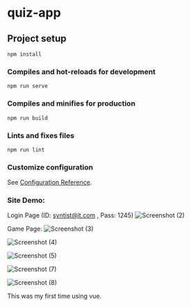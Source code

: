# quiz-app

## Project setup
```
npm install
```

### Compiles and hot-reloads for development
```
npm run serve
```

### Compiles and minifies for production
```
npm run build
```

### Lints and fixes files
```
npm run lint
```

### Customize configuration
See [Configuration Reference](https://cli.vuejs.org/config/).


### Site Demo:

Login Page (ID: syntist@it.com , Pass: 1245)
![Screenshot (2)](https://user-images.githubusercontent.com/24858150/74091572-c6642800-4ada-11ea-8dcc-5713a4d126a0.png)

Game Page:
![Screenshot (3)](https://user-images.githubusercontent.com/24858150/74091630-47232400-4adb-11ea-8c96-cb819ead2b8b.png)

![Screenshot (4)](https://user-images.githubusercontent.com/24858150/74091632-4ab6ab00-4adb-11ea-8de3-e0fe0c32cc45.png)

![Screenshot (5)](https://user-images.githubusercontent.com/24858150/74091633-4e4a3200-4adb-11ea-9a24-277a631fd6ce.png)

![Screenshot (7)](https://user-images.githubusercontent.com/24858150/74091638-54d8a980-4adb-11ea-8a0b-1d0cca0ba885.png)

![Screenshot (8)](https://user-images.githubusercontent.com/24858150/74091642-586c3080-4adb-11ea-9992-03f85b4fcc60.png)




This was my first time using vue.
